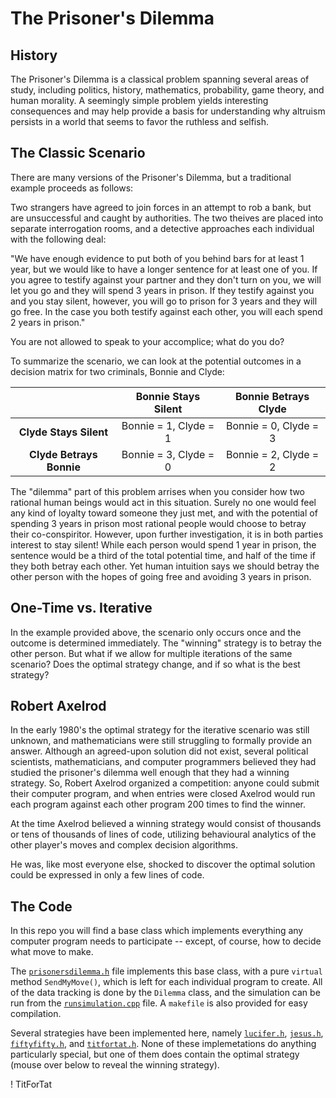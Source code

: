 # The Prisoner's Dilemma

## History

The Prisoner's Dilemma is a classical problem spanning several areas of study, including politics, history, mathematics, probability, game theory, and human morality. A seemingly simple problem yields interesting consequences and may help provide a basis for understanding why altruism persists in a world that seems to favor the ruthless and selfish. 

## The Classic Scenario

There are many versions of the Prisoner's Dilemma, but a traditional example proceeds as follows:

Two strangers have agreed to join forces in an attempt to rob a bank, but are unsuccessful and caught by authorities. The two theives are placed into separate interrogation rooms, and a detective approaches each individual with the following deal:

"We have enough evidence to put both of you behind bars for at least 1 year, but we would like to have a longer sentence for at least one of you. If you agree to testify against your partner and they don't turn on you, we will let you go and they will spend 3 years in prison. If they testify against you and you stay silent, however, you will go to prison for 3 years and they will go free. In the case you both testify against each other, you will each spend 2 years in prison."

You are not allowed to speak to your accomplice; what do you do?

To summarize the scenario, we can look at the potential outcomes in a decision matrix for two criminals, Bonnie and Clyde:

|                          |  Bonnie Stays Silent  |  Bonnie Betrays Clyde |
|:------------------------:|:---------------------:|:---------------------:|
|  **Clyde Stays Silent**  | Bonnie = 1, Clyde = 1 | Bonnie = 0, Clyde = 3 |
| **Clyde Betrays Bonnie** | Bonnie = 3, Clyde = 0 | Bonnie = 2, Clyde = 2 |

The "dilemma" part of this problem arrises when you consider how two rational human beings would act in this situation. Surely no one would feel any kind of loyalty toward someone they just met, and with the potential of spending 3 years in prison most rational people would choose to betray their co-conspiritor. However, upon further investigation, it is in both parties interest to stay silent! While each person would spend 1 year in prison, the sentence would be a third of the total potential time, and half of the time if they both betray each other. Yet human intuition says we should betray the other person with the hopes of going free and avoiding 3 years in prison. 

## One-Time vs. Iterative 

In the example provided above, the scenario only occurs once and the outcome is determined immediately. The "winning" strategy is to betray the other person. But what if we allow for multiple iterations of the same scenario? Does the optimal strategy change, and if so what is the best strategy? 

## Robert Axelrod

In the early 1980's the optimal strategy for the iterative scenario was still unknown, and mathematicians were still struggling to formally provide an answer. Although an agreed-upon solution did not exist, several political scientists, mathematicians, and computer programmers believed they had studied the prisoner's dilemma well enough that they had a winning strategy. So, Robert Axelrod organized a competition: anyone could submit their computer program, and when entries were closed Axelrod would run each program against each other program 200 times to find the winner. 

At the time Axelrod believed a winning strategy would consist of thousands or tens of thousands of lines of code, utilizing behavioural analytics of the other player's moves and complex decision algorithms.

He was, like most everyone else, shocked to discover the optimal solution could be expressed in only a few lines of code. 

## The Code

In this repo you will find a base class which implements everything any computer program needs to participate -- except, of course, how to decide what move to make.

The [`prisonersdilemma.h`](https://github.com/aalogancheney/PrisonersDilema/blob/master/prisonersdilemma.h) file implements this base class, with a pure `virtual` method `SendMyMove()`, which is left for each individual program to create. All of the data tracking is done by the `Dilemma` class, and the simulation can be run from the [`runsimulation.cpp`](https://github.com/aalogancheney/PrisonersDilema/blob/master/runsimulation.cpp) file. A `makefile` is also provided for easy compilation.

Several strategies have been implemented here, namely [`lucifer.h`](https://github.com/aalogancheney/PrisonersDilema/blob/master/lucifer.h), [`jesus.h`](https://github.com/aalogancheney/PrisonersDilema/blob/master/jesus.h), [`fiftyfifty.h`](https://github.com/aalogancheney/PrisonersDilema/blob/master/fiftyfifty.h), and [`titfortat.h`](https://github.com/aalogancheney/PrisonersDilema/blob/master/titfortat.h).  None of these implemetations do anything particularly special, but one of them does contain the optimal strategy (mouse over below to reveal the winning strategy).

! TitForTat

 